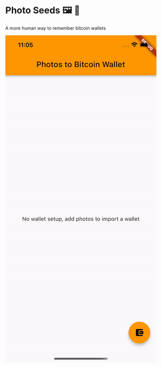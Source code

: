 # Photo Seeds 🖼 🌱

A more human way to remember bitcoin wallets

![demo](https://raw.githubusercontent.com/mikemilla/photo-seeds/master/demo.gif)
